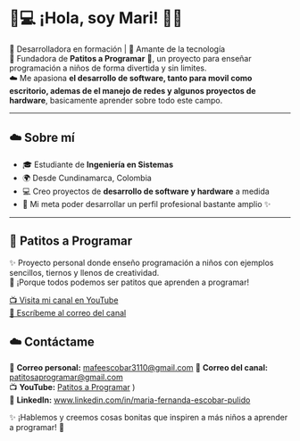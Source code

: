 

<!--
**Mari1345Espu/Mari1345Espu** is a ✨ _special_ ✨ repository because its `README.md` (this file) appears on your GitHub profile.

Here are some ideas to get you started:

- 🔭 I’m currently working on ...
- 🌱 I’m currently learning ...
- 👯 I’m looking to collaborate on ...
- 🤔 I’m looking for help with ...
- 💬 Ask me about ...
- 📫 How to reach me: ...
- 😄 Pronouns: ...
- ⚡ Fun fact: ...
-->

# 🐥💻 ¡Hola, soy Mari! 🌸💙  


💙 Desarrolladora en formación | 🌸 Amante de la tecnología  
🐥 Fundadora de **Patitos a Programar** 🦆, un proyecto para enseñar programación a niños de forma  divertida y sin limites.  
☁️ Me apasiona **el desarrollo de software, tanto para movil como escritorio, ademas de el manejo de redes y algunos proyectos de hardware**, basicamente aprender sobre todo este campo.  

---

## ☁️ Sobre mí  

- 🎓 Estudiante de **Ingeniería en Sistemas** 
- 🌍 Desde Cundinamarca, Colombia  
- 💻 Creo proyectos de **desarrollo de software y hardware** a medida  
- 💙 Mi meta poder desarrollar un perfil profesional bastante amplio ✨  

---

## 🦆 Patitos a Programar  

✨ Proyecto personal donde enseño programación a niños con ejemplos sencillos, tiernos y llenos de creatividad.  
🐥 ¡Porque todos podemos ser patitos que aprenden a programar!  

[📺 Visita mi canal en YouTube](https://www.youtube.com/@PatitosaProgramar)  
[💌 Escríbeme al correo del canal](mailto:patitosaprogramar@gmail.com)  


<!--
---

## 💙 Tecnologías que uso  

![Python](https://img.shields.io/badge/Python-89CFF0?style=for-the-badge&logo=python&logoColor=white)  
![Django](https://img.shields.io/badge/Django-A7C7E7?style=for-the-badge&logo=django&logoColor=white)  
![Flutter](https://img.shields.io/badge/Flutter-B0E0E6?style=for-the-badge&logo=flutter&logoColor=white)  
![Arduino](https://img.shields.io/badge/Arduino-ADD8E6?style=for-the-badge&logo=arduino&logoColor=white)  
![React](https://img.shields.io/badge/React-87CEEB?style=for-the-badge&logo=react&logoColor=white)  
![SQL](https://img.shields.io/badge/SQL-5DADEC?style=for-the-badge&logo=postgresql&logoColor=white)  

---

## 🐥 Proyectos destacados  

- 🧠 [Clasificador de alfabeto dactilológico](https://github.com/Mari1345Espu/Clasificador-de-alfabeto_dactilol-gico) – Reconocimiento de señas con **ResNet-50**  
- 🌍 App Turística **Rutas Andinas** – Flutter + Django con roles de usuario, experto y administrador  
- ⚡ Proyectos de **Arduino** – Ascensor de 4 pisos, banda transportadora y semáforos inteligentes  

---

## 📊 Mis estadísticas  

![GitHub Stats](https://github-readme-stats.vercel.app/api?username=Mari1345Espu&show_icons=true&theme=tokyonight&title_color=89CFF0&icon_color=ADD8E6)  
![Top Langs](https://github-readme-stats.vercel.app/api/top-langs/?username=Mari1345Espu&layout=compact&theme=tokyonight&title_color=89CFF0)  

---
-->
## ☁️ Contáctame  

💌 **Correo personal:** mafeescobar3110@gmail.com
📧 **Correo del canal:** [patitosaprogramar@gmail.com](patitos.a.programar.1@gmail.com)  
📺 **YouTube:** [Patitos a Programar](https://www.youtube.com/@PatitosaProgramar)
)  
🌸 **LinkedIn:**  www.linkedin.com/in/maria-fernanda-escobar-pulido

✨ ¡Hablemos y creemos cosas bonitas que inspiren a más niños a aprender a programar! 💙


